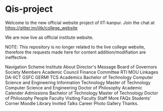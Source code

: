 # Qis-project
Welcome to the new official website project of IIT-kanpur.
Join the chat at https://gitter.im/iitk/college_website

We are now live as official institute website.

NOTE: This repository is no longer related to the live college website, therefore the requests made here for content addition/modifiation are ineffective.

Navigation Scheme
Institute
About
Director's Message
Board of Governors
Society Members
Academic Council
Finance Committee
RTI
MOU
Linkages
DA-IICT
GSFC
GERMI
TCS
Academics
Bachelor of Technology
Computer Science and Engineering
Information Technology
Master of Technology
Computer Science and Engineering
Doctor of Philosophy
Academic Calender
Admissions
Bachelor of Technology
Master of Technology
Doctor of Philosophy
People
Faculty
Visiting Faculty
Staff
More
FAQs
Students' Corner
Moodle
Library
Invited Talks
Career
Photo Gallery
Thanks.
